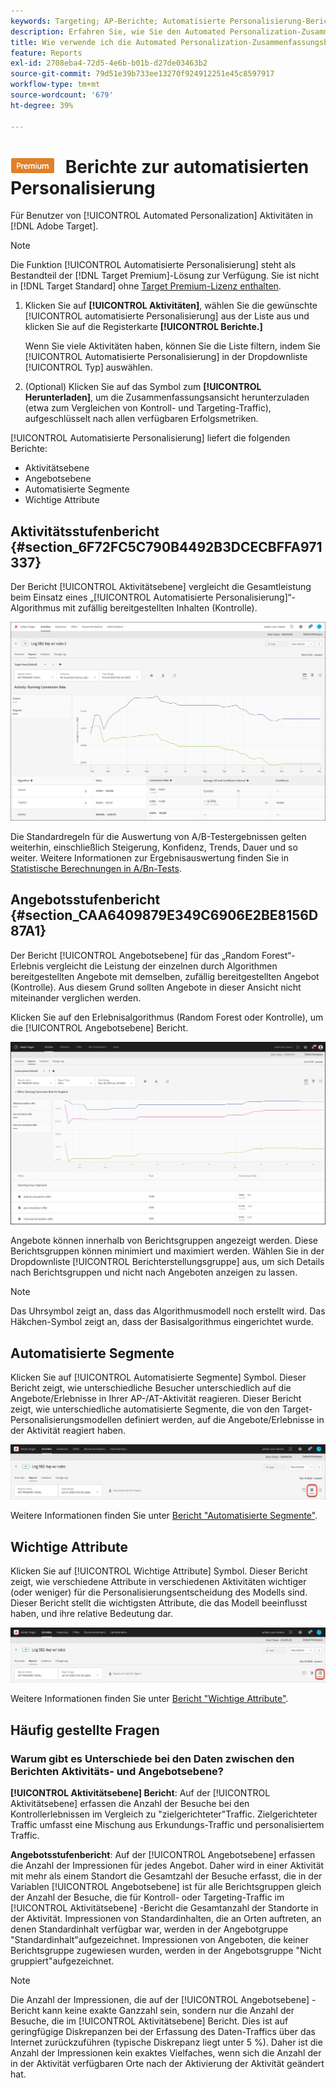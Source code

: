 ```yaml
---
keywords: Targeting; AP-Berichte; Automatisierte Personalisierung-Berichte; Aktivitätsstufenbericht; Angebotsebene-Bericht; Angebotsdetailbericht; FAQ
description: Erfahren Sie, wie Sie den Automated Personalization-Zusammenfassungsbericht in Adobe Target interpretieren. Sie können aus diesem Bericht zu den Berichten "Automatisierte Segmente"und "Wichtige Attribute"wechseln.
title: Wie verwende ich die Automated Personalization-Zusammenfassungsberichte?
feature: Reports
exl-id: 2708eba4-72d5-4e6b-b01b-d27de03463b2
source-git-commit: 79d51e39b733ee13270f924912251e45c8597917
workflow-type: tm+mt
source-wordcount: '679'
ht-degree: 39%

---
```


# ![PREMIUM](/help/main/assets/premium.png) Berichte zur automatisierten Personalisierung

Für Benutzer von [!UICONTROL Automated Personalization] Aktivitäten in [!DNL Adobe Target].

>[!NOTE]
>
>Die Funktion [!UICONTROL Automatisierte Personalisierung] steht als Bestandteil der [!DNL Target Premium]-Lösung zur Verfügung. Sie ist nicht in [!DNL Target Standard] ohne [Target Premium-Lizenz enthalten](/help/main/c-intro/intro.md#premium).

1. Klicken Sie auf **[!UICONTROL Aktivitäten]**, wählen Sie die gewünschte [!UICONTROL automatisierte Personalisierung] aus der Liste aus und klicken Sie auf die Registerkarte **[!UICONTROL Berichte.]**

   Wenn Sie viele Aktivitäten haben, können Sie die Liste filtern, indem Sie [!UICONTROL Automatisierte Personalisierung] in der Dropdownliste [!UICONTROL Typ] auswählen.

1. (Optional) Klicken Sie auf das Symbol zum **[!UICONTROL Herunterladen]**, um die Zusammenfassungsansicht herunterzuladen (etwa zum Vergleichen von Kontroll- und Targeting-Traffic), aufgeschlüsselt nach allen verfügbaren Erfolgsmetriken.

[!UICONTROL Automatisierte Personalisierung] liefert die folgenden Berichte:

* Aktivitätsebene
* Angebotsebene
* Automatisierte Segmente
* Wichtige Attribute

## Aktivitätsstufenbericht {#section_6F72FC5C790B4492B3DCECBFFA971337}

Der Bericht [!UICONTROL Aktivitätsebene] vergleicht die Gesamtleistung beim Einsatz eines „[!UICONTROL Automatisierte Personalisierung]“-Algorithmus mit zufällig bereitgestellten Inhalten (Kontrolle).

![Aktivitätsstufenbericht ](/help/main/c-reports/assets/box_plot_ap.png)

Die Standardregeln für die Auswertung von A/B-Testergebnissen gelten weiterhin, einschließlich Steigerung, Konfidenz, Trends, Dauer und so weiter. Weitere Informationen zur Ergebnisauswertung finden Sie in  [Statistische Berechnungen in A/Bn-Tests](/help/main/c-reports/statistical-methodology/statistical-calculations.md).

## Angebotsstufenbericht {#section_CAA6409879E349C6906E2BE8156D87A1}

Der Bericht [!UICONTROL Angebotsebene] für das „Random Forest“-Erlebnis vergleicht die Leistung der einzelnen durch Algorithmen bereitgestellten Angebote mit demselben, zufällig bereitgestellten Angebot (Kontrolle). Aus diesem Grund sollten Angebote in dieser Ansicht nicht miteinander verglichen werden.

Klicken Sie auf den Erlebnisalgorithmus (Random Forest oder Kontrolle), um die [!UICONTROL Angebotsebene] Bericht.

![Angebotsstufenbericht in Adobe Target](/help/main/c-reports/assets/ap_OfferLevelRpt.png)

Angebote können innerhalb von Berichtsgruppen angezeigt werden. Diese Berichtsgruppen können minimiert und maximiert werden. Wählen Sie in der Dropdownliste [!UICONTROL Berichterstellungsgruppe] aus, um sich Details nach Berichtsgruppen und nicht nach Angeboten anzeigen zu lassen.

>[!NOTE]
>
>Das Uhrsymbol zeigt an, dass das Algorithmusmodell noch erstellt wird. Das Häkchen-Symbol zeigt an, dass der Basisalgorithmus eingerichtet wurde.

## Automatisierte Segmente

Klicken Sie auf [!UICONTROL Automatisierte Segmente] Symbol. Dieser Bericht zeigt, wie unterschiedliche Besucher unterschiedlich auf die Angebote/Erlebnisse in Ihrer AP-/AT-Aktivität reagieren. Dieser Bericht zeigt, wie unterschiedliche automatisierte Segmente, die von den Target-Personalisierungsmodellen definiert werden, auf die Angebote/Erlebnisse in der Aktivität reagiert haben.

![Symbol für automatisierte Segmente](/help/main/c-reports/assets/icon-automated-sements-ap.png)

Weitere Informationen finden Sie unter [Bericht &quot;Automatisierte Segmente&quot;](/help/main/c-reports/c-personalization-insights-reports/automated-segments-report.md).

## Wichtige Attribute

Klicken Sie auf [!UICONTROL Wichtige Attribute] Symbol. Dieser Bericht zeigt, wie verschiedene Attribute in verschiedenen Aktivitäten wichtiger (oder weniger) für die Personalisierungsentscheidung des Modells sind. Dieser Bericht stellt die wichtigsten Attribute, die das Modell beeinflusst haben, und ihre relative Bedeutung dar.

![Symbol &quot;Wichtige Attribute&quot;](/help/main/c-reports/assets/icon-important-attributes-ap.png)

Weitere Informationen finden Sie unter [Bericht &quot;Wichtige Attribute&quot;](/help/main/c-reports/c-personalization-insights-reports/important-attributes-report.md).

## Häufig gestellte Fragen  

### Warum gibt es Unterschiede bei den Daten zwischen den Berichten Aktivitäts- und Angebotsebene?

**[!UICONTROL Aktivitätsebene] Bericht**: Auf der [!UICONTROL Aktivitätsebene] erfassen die Anzahl der Besuche bei den Kontrollerlebnissen im Vergleich zu &quot;zielgerichteter&quot;Traffic. Zielgerichteter Traffic umfasst eine Mischung aus Erkundungs-Traffic und personalisiertem Traffic.

**Angebotsstufenbericht**: Auf der [!UICONTROL Angebotsebene] erfassen die Anzahl der Impressionen für jedes Angebot. Daher wird in einer Aktivität mit mehr als einem Standort die Gesamtzahl der Besuche erfasst, die in der Variablen [!UICONTROL Angebotsebene] ist für alle Berichtsgruppen gleich der Anzahl der Besuche, die für Kontroll- oder Targeting-Traffic im [!UICONTROL Aktivitätsebene] -Bericht die Gesamtanzahl der Standorte in der Aktivität. Impressionen von Standardinhalten, die an Orten auftreten, an denen Standardinhalt verfügbar war, werden in der Angebotgruppe &quot;Standardinhalt&quot;aufgezeichnet. Impressionen von Angeboten, die keiner Berichtsgruppe zugewiesen wurden, werden in der Angebotsgruppe &quot;Nicht gruppiert&quot;aufgezeichnet.

>[!NOTE]
>
>Die Anzahl der Impressionen, die auf der [!UICONTROL Angebotsebene] -Bericht kann keine exakte Ganzzahl sein, sondern nur die Anzahl der Besuche, die im [!UICONTROL Aktivitätsebene] Bericht. Dies ist auf geringfügige Diskrepanzen bei der Erfassung des Daten-Traffics über das Internet zurückzuführen (typische Diskrepanz liegt unter 5 %). Daher ist die Anzahl der Impressionen kein exaktes Vielfaches, wenn sich die Anzahl der in der Aktivität verfügbaren Orte nach der Aktivierung der Aktivität geändert hat.
